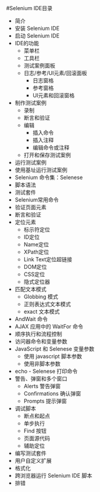 #Selenium IDE目录 

* 简介  
* 安装 Selenium IDE  
* 启动 Selenium IDE  
* IDE的功能  
  * 菜单栏  
  * 工具栏  
  * 测试案例面板  
  * 日志/参考/UI元素/回滚面板  
     * 日志窗格     
     * 参考窗格  
     * UI元素和回滚窗格  
* 制作测试案例  
  * 录制  
  * 断言和验证  
  * 编辑    
     * 插入命令  
     * 插入注释  
     * 编辑命令或注释  
  * 打开和保存测试案例  
* 运行测试案例  
* 使用基址运行测试案例  
* Selenium 命令集：Selenese  
* 脚本语法  
* 测试套件  
* Selenium常用命令  
* 验证页面元素  
* 断言和验证  
* 定位元素  
  * 标示符定位  
  * ID定位  
  * Name定位  
  * XPath定位  
  * Link Text定位超链接  
  * DOM定位  
  * CSS定位  
  * 隐式定位器  
* 匹配文本模式
   * Globbing 模式  
   * 正则表达式文本模式  
   * exact 文本模式  
* AndWait 命令  
* AJAX 应用中的 WaitFor 命令  
* 顺序执行和流程控制  
* 访问器命令和变量参数  
* JavaScript 和 Selenese 变量参数  
  * 使用 javascript 脚本参数  
  * 使用非脚本参数  
* echo - Selenese 打印命令  
* 警告、弹窗和多个窗口  
  * Alerts 警告弹窗  
  * Confirmations 确认弹窗  
  * Prompts 提示弹窗  
* 调试脚本  
  * 断点和起点  
  * 单步执行  
  * Find 按钮  
  * 页面源代码  
  * 辅助定位  
* 编写测试套件  
* 用户自定义扩展  
* 格式化  
* 跨浏览器运行 Selenium IDE 脚本  
* 排错  

